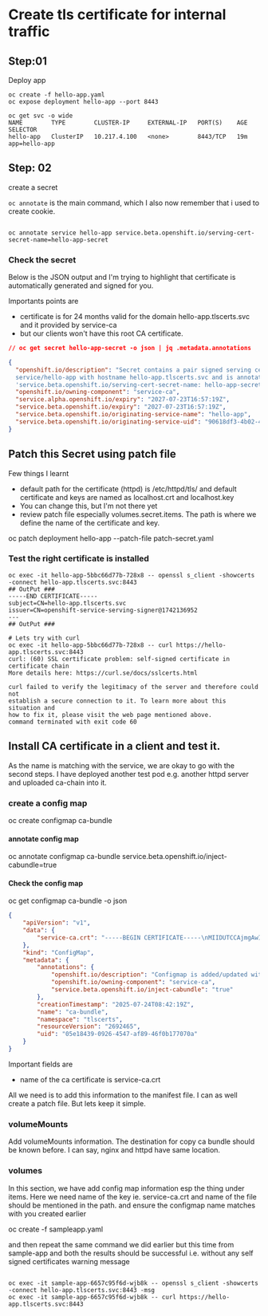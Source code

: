 # Create tls certificate for internal traffic

## Step:01

Deploy app

```shell
oc create -f hello-app.yaml
oc expose deployment hello-app --port 8443

oc get svc -o wide
NAME        TYPE        CLUSTER-IP     EXTERNAL-IP   PORT(S)    AGE   SELECTOR
hello-app   ClusterIP   10.217.4.100   <none>        8443/TCP   19m   app=hello-app
```

## Step: 02

create a secret

`oc annotate` is the main command, which I also now remember that i used to create cookie.

```shell

oc annotate service hello-app service.beta.openshift.io/serving-cert-secret-name=hello-app-secret

```

### Check the secret

Below is the JSON output and I'm trying to highlight that certificate is automatically generated and signed for you.

Importants points are

- certificate is for 24 months valid for the domain hello-app.tlscerts.svc and it provided by service-ca
- but our clients won't have this root CA certificate.

```json
// oc get secret hello-app-secret -o json | jq .metadata.annotations

{
  "openshift.io/description": "Secret contains a pair signed serving certificate/key that is generated by Service CA operator for
  service/hello-app with hostname hello-app.tlscerts.svc and is annotated to the service with annotating a service resource with
  'service.beta.openshift.io/serving-cert-secret-name: hello-app-secret'. The certificate is valid for 2 years.",
  "openshift.io/owning-component": "service-ca",
  "service.alpha.openshift.io/expiry": "2027-07-23T16:57:19Z",
  "service.beta.openshift.io/expiry": "2027-07-23T16:57:19Z",
  "service.beta.openshift.io/originating-service-name": "hello-app",
  "service.beta.openshift.io/originating-service-uid": "90618df3-4b02-45c0-86f0-3ab2154a188d"
}
```

## Patch this Secret using patch file

Few things I learnt

- default path for the certificate (httpd) is /etc/httpd/tls/ and default certificate and keys are named as localhost.crt and localhost.key
- You can change this, but I'm not there yet
- review patch file especially volumes.secret.items. The path is where we define the name of the certificate and key.


oc patch deployment hello-app --patch-file patch-secret.yaml

### Test the right certificate is installed

```shell
oc exec -it hello-app-5bbc66d77b-728x8 -- openssl s_client -showcerts -connect hello-app.tlscerts.svc:8443
## OutPut ###
-----END CERTIFICATE-----
subject=CN=hello-app.tlscerts.svc
issuer=CN=openshift-service-serving-signer@1742136952
---
## OutPut ###

# Lets try with curl
oc exec -it hello-app-5bbc66d77b-728x8 -- curl https://hello-app.tlscerts.svc:8443
curl: (60) SSL certificate problem: self-signed certificate in certificate chain
More details here: https://curl.se/docs/sslcerts.html

curl failed to verify the legitimacy of the server and therefore could not
establish a secure connection to it. To learn more about this situation and
how to fix it, please visit the web page mentioned above.
command terminated with exit code 60
```

## Install CA certificate in a client and test it.

As the name is matching with the service, we are okay to go with the second steps.
I have deployed another test pod e.g. another httpd server and uploaded ca-chain into it.

### create a config map

oc create configmap ca-bundle

#### annotate config map 

oc annotate configmap ca-bundle service.beta.openshift.io/inject-cabundle=true

#### Check the config map

oc get configmap ca-bundle -o json

``` json
{
    "apiVersion": "v1",
    "data": {
        "service-ca.crt": "-----BEGIN CERTIFICATE-----\nMIIDUTCCAjmgAwIBAgIIJ3B1Gd9X1P4wDQYJKoZIhvcNAQELBQAwNjE0MDIGA1UE\nAwwrb3BlbnNoaWZ0LXNlcnZpY2Utc2VydmluZy1zaWduZXJAMTc0MjEzNjk1MjAe\nFw0yNTAzMTYxNDU1NTJaFw0yNzA1MTUxNDU1NTNaMDYxNDAyBgNVBAMMK29wZW5z\naGlmdC1zZXJ2aWNlLXNlcnZpbmctc2lnbmVyQDE3NDIxMzY5NTIwggEiMA0GCSqG\nSIb3DQEBAQUAA4IBDwAwggEKAoIBAQDRBZw6tE5NRU8D/Y2SjayvPVfLL3Vhbsws\nX3wQllhE4i+LIx5CCcSrh+uhj/ugjJxCaagGZuke/cWhxsjb4J2neCVPL0oongcy\nK6CbqLHlokWAo/7EOEFcA3pPBg4ilkzBe7T6Aqv7c8hgm/+DPbULCnvvbYI1+9YW\n3AKwb2c/BaRW6BmU4xhSvzakrywyeOVDsdjKuPLvxetB9Cq7hQWY7kJSZ0zbU+0H\nUNh8s5GzzRF8ED0eBB25Yhwb8IPWLjA9InYbTV4bYAkC2z6TGDo+QPSsx99aWh2k\n573ycz84MdubZprR8rshD1oyP4tn4qYbflASWFiZTUi1QeKgbndDAgMBAAGjYzBh\nMA4GA1UdDwEB/wQEAwICpDAPBgNVHRMBAf8EBTADAQH/MB0GA1UdDgQWBBRNsoGA\n030DfMXwKZxYOU4oI2axvDAfBgNVHSMEGDAWgBRNsoGA030DfMXwKZxYOU4oI2ax\nvDANBgkqhkiG9w0BAQsFAAOCAQEAeXLUySlxxngcay0kLO7bqVETnrxNnrDAYd0e\nZ85n+9QbfHbiD3GFdhMst9e5qQ1ECmCEavezNKw66mA9zstN/AJhGHw/uTs3XsYc\nuHFmze3fr0cf0I/479kCaJE4HGyt3wwSOpmgAhwhsdIkmIEzaxRDYLhOLVHBR7YE\n/XTSM3zVIc+qwkIx9MzXzL563W3AXROfuYvaiJeA2IE+t0UsPJ/t28L4BDAIMoZ/\nXY//OtUH+N3d6ACbspRbTgWcOlJr5rKyiYXrA6eDAqc75DJkyTWB5KSclQH6BWV6\nmplV7q8VGdqgq42h3eD2MvAoQt3sz79C4RbSwBwKmAMD1Dhnfw==\n-----END CERTIFICATE-----\n"
    },
    "kind": "ConfigMap",
    "metadata": {
        "annotations": {
            "openshift.io/description": "Configmap is added/updated with a data item containing the CA signing bundle that can be used to verify service-serving certificates",
            "openshift.io/owning-component": "service-ca",
            "service.beta.openshift.io/inject-cabundle": "true"
        },
        "creationTimestamp": "2025-07-24T08:42:19Z",
        "name": "ca-bundle",
        "namespace": "tlscerts",
        "resourceVersion": "2692465",
        "uid": "05e18439-0926-4547-af89-46f0b177070a"
    }
}
```

Important fields are

- name of the ca certificate is service-ca.crt


All we need is to add this information to the manifest file. I can as well create a patch file. But lets keep it simple. 

### volumeMounts

Add volumeMounts information. The destination for copy ca bundle should be known before. I can say, nginx and httpd have same location.

### volumes

In this section, we have add config map information esp the thing under items. Here we need name of the key ie. service-ca.crt and name of the file should be mentioned in the path.
and ensure the configmap name matches with you created earlier

oc create -f sampleapp.yaml

and then repeat the same command we did earlier but this time from sample-app and both the results should be successful i.e. without any self signed certificates warning message

```shell

oc exec -it sample-app-6657c95f6d-wjb8k -- openssl s_client -showcerts -connect hello-app.tlscerts.svc:8443 -msg
oc exec -it sample-app-6657c95f6d-wjb8k -- curl https://hello-app.tlscerts.svc:8443
```


